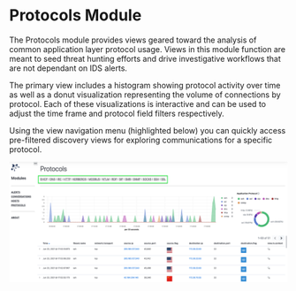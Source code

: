 # Protocols Module

The Protocols module provides views geared toward the analysis of common application layer protocol usage. Views in this module function are meant to seed threat hunting efforts and drive investigative workflows that are not dependant on IDS alerts.

The primary view includes a histogram showing protocol activity over time as well as a donut visualization representing the volume of connections by protocol.  Each of these visualizations is interactive and can be used to adjust the time frame and protocol field filters respectively.  

Using the view navigation menu (highlighted below) you can quickly access pre-filtered discovery views for exploring communications for a specific protocol. 

<p align="center">
    <img src="/data/img/kibana_protocols_view.png" />
</p>

